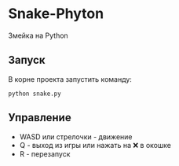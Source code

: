 # Snake-Phyton
Змейка на Python

## Запуск

В корне проекта запустить команду:

```python snake.py```

## Управление

* WASD или стрелочки - движение
* Q - выход из игры или нажать на &#10060; в окошке
* R - перезапуск

